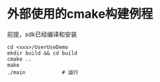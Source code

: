 # 外部使用的cmake构建例程

前提，sdk已经编译和安装
```
cd <xxx>/UserUseDemo
mkdir build && cd build
cmake ..
make
./main            # 运行
```